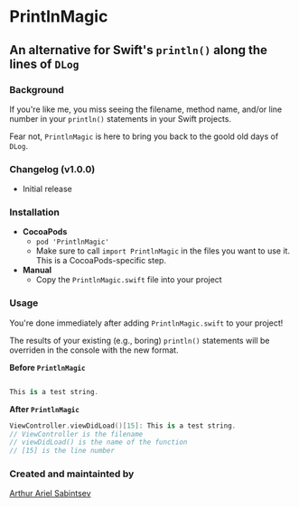 # PrintlnMagic
## An alternative for Swift's `println()` along the lines of `DLog`

### Background

If you're like me, you miss seeing the filename, method name, and/or line number in your `println()` statements in your Swift projects.

Fear not, `PrintlnMagic` is here to bring you back to the goold old days of `DLog`.

### Changelog (v1.0.0)
- Initial release

### Installation
- **CocoaPods**
  - `pod 'PrintlnMagic'`
  - Make sure to call `import PrintlnMagic` in the files you want to use it. This is a CocoaPods-specific step.
- **Manual**
  - Copy the `PrintlnMagic.swift` file into your project

### Usage
You're done immediately after adding `PrintlnMagic.swift` to your project! 

The results of your existing (e.g., boring) `println()` statements will be overriden in the console with the new format.

**Before `PrintlnMagic`**

```swift

This is a test string.

```

**After `PrintlnMagic`**

```swift
ViewController.viewDidLoad()[15]: This is a test string.
// ViewController is the filename
// viewDidLoad() is the name of the function 
// [15] is the line number
``` 

### Created and maintainted by
[Arthur Ariel Sabintsev](http://www.sabintsev.com)
